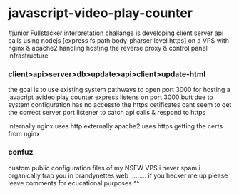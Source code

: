 # javascript-video-play-counter
#junior Fullstacker interpretation
challange is developing client server api calls using nodejs [express fs path body-pharser level https] on a VPS with nginx & apache2 handling hosting the reverse proxy & control panel infrastructure

### client>api>server>db>update>api>client>update-html



the goal is to use existing system pathways to open port 3000 for hosting a javacript avideo play counter 
express listens on port 3000 butt due to system configuration has no accessto the https cetificates 
cant seem to get the correct server port listener to catch api calls & respond to https

internally nginx uses http
externally apache2 uses https getting the certs from nginx
### confuz

custom public configuration files of my NSFW VPS i never spam i organically trap you in brandynettes web .........
if you hecker me up please leave comments for ecucational purposes ^^
